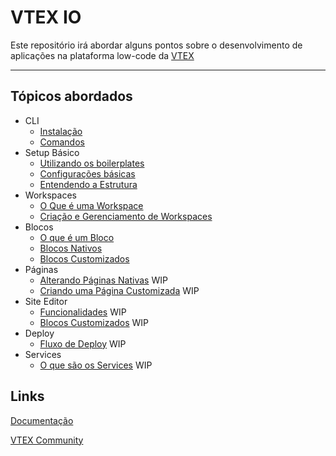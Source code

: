 # VTEX IO
 Este repositório irá abordar alguns pontos sobre o desenvolvimento de aplicações na plataforma low-code da [VTEX](https://vtex.com/)

---

## Tópicos abordados
* CLI
  * [Instalação](docs/pt/cli/01_instalacao.md)
  * [Comandos](docs/pt/cli/02_comandos.md)
* Setup Básico
  * [Utilizando os boilerplates](docs/pt/setup/01_utilizando_os_boilerplates.md)
  * [Configurações básicas](docs/pt/setup/02_configuracoes_basicas.md)
  * [Entendendo a Estrutura](docs/pt/setup/03_entendendo_a_estrutura.md)
* Workspaces
  * [O Que é uma Workspace](docs/pt/workspaces/01_oque_e_uma_workspace.md)
  * [Criação e Gerenciamento de Workspaces](docs/pt/workspaces/02_criando_e_gerenciando_workspaces.md)
* Blocos
  * [O que é um Bloco](docs/pt/blocos/01_o_que_e_um_bloco.md)
  * [Blocos Nativos](docs/pt/blocos/02_blocos_nativos.md)
  * [Blocos Customizados](docs/pt/blocos/03_blocos_customizados.md)
* Páginas
  * [Alterando Páginas Nativas](#) WIP
  * [Criando uma Página Customizada](#) WIP
* Site Editor
  * [Funcionalidades](#) WIP
  * [Blocos Customizados](#) WIP
* Deploy
  * [Fluxo de Deploy](#) WIP
* Services
  * [O que são os Services](#) WIP

## Links
[Documentação](https://developers.vtex.com/vtex-developer-docs/docs/welcome)
  
[VTEX Community](https://community.vtex.com/)